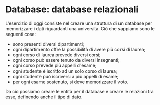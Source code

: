 # Database: database relazionali

L'esercizio di oggi consiste nel creare una struttura di un database per memorizzare i dati riguardanti una università. Ciò che sappiamo sono le seguenti cose: 
- sono presenti diversi dipartimenti;
- ogni dipartimento offre la possibilità di avere più corsi di laurea;
- ogni corso di laurea prevede diversi corsi;
- ogni corso può essere tenuto da diversi insegnanti;
- ogni corso prevede più appelli d'esame;
- ogni studente è iscritto ad un solo corso di laurea;
- ogni studente può iscriversi a più appelli di esame;
- per ogni esame sostenuto, si deve memorizzare il voto.

Da ciò possiamo creare le entità per il database e creare le relazioni tra esse, definendo anche il tipo di dato. 